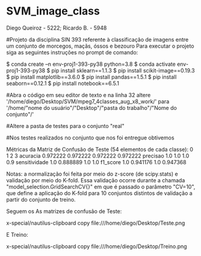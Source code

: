 # SVM_image_class
Diego Queiroz - 5222; Ricardo B. - 5948

#Projeto da disciplina SIN 393 referente à classificação de imagens entre um conjunto de morcegos, maçãs, óssos e bezouro
Para executar o projeto siga as seguintes instruções no prompt de comando:

   $ conda create –n env-proj1-393-py38 python=3.8
   $ conda activate env-proj1-393-py38
   $ pip install sklearn==1.1.3
   $ pip install scikit-image==0.19.3
   $ pip install matplotlib==3.6.0
   $ pip install pandas==1.5.1
   $ pip install seaborn==0.12.1
   $ pip install notebook==6.5.1
  
#Abra o código em seu editor de texto e na linha 32 altere
'/home/diego/Desktop/SVM/mpeg7_4classes_aug_x8_work/' para '/home/"nome do usuário"/"Desktop"/"pasta do trabalho"/"Nome do conjunto"/'

#Altere a pasta de testes para o conjunto "real"

#Nos testes realizados no conjunto que nos foi entregue obtivemos 

Métricas da Matriz de Confusão de Teste (54 elementos de cada classe):
                      0         1         2         3
acuracia       0.972222  0.972222  0.972222  0.972222
precisao            1.0       1.0       1.0       0.9
sensitividade       1.0  0.888889       1.0       1.0
f1_score            1.0  0.941176       1.0  0.947368 

Notas: a normalização foi feita por meio do z-score (de scipy.stats) e validação por meio do K-fold. Essa validação ocorre durante a chamada "model_selection.GridSearchCV{}" em que é passado o parâmetro "CV=10", que define a aplicação do K-fold para 10 conjuntos distintos de validação a partir do conjunto de treino.

Seguem os As matrizes de confusão de Teste:

x-special/nautilus-clipboard
copy
file:///home/diego/Desktop/Teste.png

E Treino:

x-special/nautilus-clipboard
copy
file:///home/diego/Desktop/Treino.png


